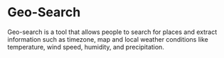 # Geo-Search
Geo-search is a tool that allows people to search for places and extract information such as timezone, map and 
local weather conditions like temperature, wind speed, humidity, and precipitation.